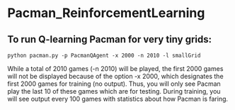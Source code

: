 # Pacman_ReinforcementLearning


## To run Q-learning Pacman for very tiny grids:
```
python pacman.py -p PacmanQAgent -x 2000 -n 2010 -l smallGrid
```
While a total of 2010 games (-n 2010) will be played, the first 2000 games will not be displayed because of the option -x 2000, which designates the first 2000 games for training (no output). Thus, you will only see Pacman play the last 10 of these games which are for testing. During training, you will see output every 100 games with statistics about how Pacman is faring.




